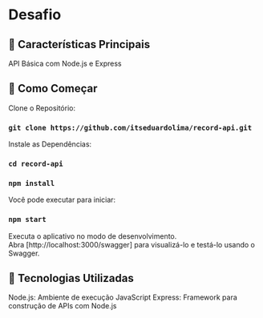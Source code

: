 # Desafio

## 🌟 Características Principais

API Básica com Node.js e Express

## 🚀 Como Começar

Clone o Repositório:

### `git clone https://github.com/itseduardolima/record-api.git`

Instale as Dependências:

### `cd record-api`
### `npm install`

Você pode executar para iniciar:

### `npm start`

Executa o aplicativo no modo de desenvolvimento.\
Abra [http://localhost:3000/swagger] para visualizá-lo e testá-lo usando o Swagger.

## 🚀 Tecnologias Utilizadas

Node.js: Ambiente de execução JavaScript
Express: Framework para construção de APIs com Node.js






